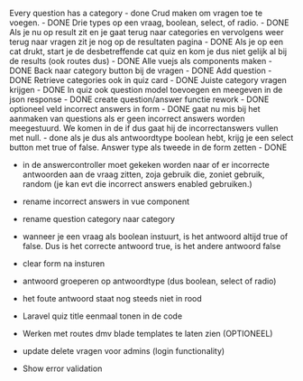 Every question has a category - done
Crud maken om vragen toe te voegen. - DONE
Drie types op een vraag, boolean, select, of radio. - DONE
Als je nu op result zit en je gaat terug naar categories en vervolgens weer terug naar vragen zit je nog op de resultaten pagina - DONE
Als je op een cat drukt, start je de desbetreffende cat quiz en kom je dus niet gelijk al bij de results (ook routes dus) - DONE
Alle vuejs als components maken - DONE
Back naar category button bij de vragen - DONE
Add question - DONE
Retrieve categories ook in quiz card - DONE
Juiste category vragen krijgen - DONE
In quiz ook question model toevoegen en meegeven in de json response - DONE
create question/answer functie rework - DONE
optioneel veld incorrect answers in form - DONE
gaat nu mis bij het aanmaken van questions als er geen incorrect answers worden meegestuurd. We komen in de if dus gaat hij de incorrectanswers vullen met null. - done
als je dus als antwoordtype boolean hebt, krijg je een select button met true of false. Answer type als tweede in de form zetten - DONE

-   in de answercontroller moet gekeken worden naar of er incorrecte antwoorden aan de vraag zitten, zoja gebruik die, zoniet gebruik, random (je kan evt die incorrect answers enabled gebruiken.)

-   rename incorrect answers in vue component

-   rename question category naar category

-   wanneer je een vraag als boolean instuurt, is het antwoord altijd true of false. Dus is het correcte antwoord true, is het andere antwoord false

-   clear form na insturen

-   antwoord groeperen op antwoordtype (dus boolean, select of radio)

-   het foute antwoord staat nog steeds niet in rood

-   Laravel quiz title eenmaal tonen in de code

-   Werken met routes dmv blade templates te laten zien (OPTIONEEL)

-   update delete vragen voor admins (login functionality)

-   Show error validation
